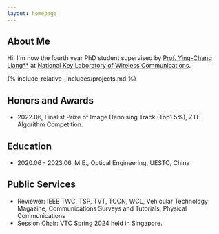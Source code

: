 ```yaml
---
layout: homepage
---
```


## About Me

Hi! I'm now the fourth year PhD student supervised by <a href="https://scholar.google.com/citations?user=HybIiJ8AAAAJ&hl">Prof. Ying-Chang Liang**</a> at <a href="https://www.ncl.uestc.edu.cn/">National Key Laboratory of Wireless Communications</a>.

{% include_relative _includes/projects.md %}


## Honors and Awards

- 2022.06, Finalist Prize of Image Denoising Track (Top1.5%), ZTE Algorithm Competition.


## Education
- 2020.06 - 2023.06, M.E., Optical Engineering, UESTC, China

## Public Services
- Reviewer: IEEE TWC, TSP, TVT, TCCN, WCL, Vehicular Technology Magazine, Communications Surveys and Tutorials, Physical Communications
- Session Chair: VTC Spring 2024 held in Singapore.
<script type='text/javascript' id='clustrmaps' src='//cdn.clustrmaps.com/map_v2.js?cl=54939b&w=a&t=n&d=NUFe17zu5lCVWsCwdktrQVRBcpdoMOKUvt86qWEvAV4&co=ffffff&ct=808080&cmo=3acc3a&cmn=ff5353'></script>

